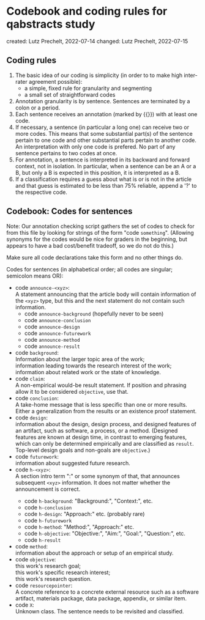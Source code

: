 # Codebook and coding rules for qabstracts study

created: Lutz Prechelt, 2022-07-14
changed: Lutz Prechelt, 2022-07-15


## Coding rules

1. The basic idea of our coding is simplicity (in order to
   to make high inter-rater agreement possible):
   - a simple, fixed rule for granularity and segmenting
   - a small set of straightforward codes
2. Annotation granularity is by sentence.
   Sentences are terminated by a colon or a period.
3. Each sentence receives an annotation
   (marked by {{}}) with at least one code.
4. If necessary, a sentence (in particular a long one) can
   receive two or more codes.
   This means that some substantial part(s) of the sentence pertain to one code
   and other substantial parts pertain to another code.
   An interpretation with only one code is prefered.
   No part of any sentence pertains to two codes at once.
5. For annotation, a sentence is interpreted in its 
   backward and forward context, not in isolation.
   In particular, when a sentence can be an A or a B, but only a B is expected
   in this position, it is interpreted as a B.
6. If a classification requires a guess about what is or is not in 
   the article and that guess is estimated to be less than 75% reliable,
   append a '?' to the respective code.


## Codebook: Codes for sentences

Note: Our annotation checking script gathers the set of codes to check
for from this file by looking for strings of the form
"code `something`".
(Allowing synonyms for the codes would be nice for graders in the beginning,
but appears to have a bad cost/benefit tradeoff, so we do not do this.)

Make sure all code declarations take this form and no other things do.

Codes for sentences (in alphabetical order; all codes are singular; 
semicolon means OR):
- code `announce-<xyz>`:  
  A statement announcing that the article body will contain information
  of the `<xyz>` type, 
  but this and the next statement do not contain such information.
  - code `announce-background` (hopefully never to be seen)
  - code `announce-conclusion`
  - code `announce-design`
  - code `announce-futurework`
  - code `announce-method`
  - code `announce-result`
- code `background`:  
  Information about the larger topic area of the work;  
  information leading towards the research interest of the work;  
  information about related work or the state of knowledge.  
- code `claim`:  
  A non-empirical would-be result statement.
  If position and phrasing allow it to be considered `objective`, use that.
- code `conclusion`:  
  A take-home message that is less specific than one or more results.
  Either a generalization from the results or an existence proof statement.
- code `design`:  
  information about the design, design process, and designed features of 
  an artifact, such as software, a process, or a method.
  (Designed features are known at design time, in contrast to emerging features,
  which can only be determined empirically and are classified as `result`.
  Top-level design goals and non-goals are `objective`.)
- code `futurework`:  
  information about suggested future research.
- code `h-<xyz>`:  
  A section intro term "<Xyz>:" or some synonym of that,
  that announces subsequent `<xyz>` information.
  It does not matter whether the announcement is correct.
  - code `h-background`: "Background:", "Context:", etc.
  - code `h-conclusion`
  - code `h-design`: "Approach:" etc. (probably rare)
  - code `h-futurework`
  - code `h-method`: "Method:", "Approach:" etc.
  - code `h-objective`: "Objective:", "Aim:", "Goal:", "Question:", etc.
  - code `h-result`
- code `method`:  
  information about the approach or setup of an empirical study.
- code `objective`:  
  this work's research goal;  
  this work's specific research interest;  
  this work's research question.  
- code `resourcepointer`:  
  A concrete reference to a concrete external resource such as 
  a software artifact, materials package, data package, appendix,
  or similar item.
- code `X`:  
  Unknown class. The sentence needs to be revisited and classified.
